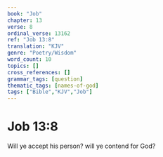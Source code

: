 ```yaml
---
book: "Job"
chapter: 13
verse: 8
ordinal_verse: 13162
ref: "Job 13:8"
translation: "KJV"
genre: "Poetry/Wisdom"
word_count: 10
topics: []
cross_references: []
grammar_tags: [question]
thematic_tags: [names-of-god]
tags: ["Bible","KJV","Job"]
---
```


# Job 13:8

Will ye accept his person? will ye contend for God?
